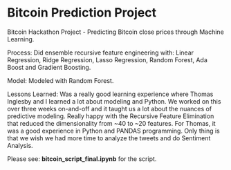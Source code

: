 # Bitcoin Prediction Project
Bitcoin Hackathon Project - Predicting Bitcoin close prices through Machine Learning. 

Process: Did ensemble recursive feature engineering with: Linear Regression, Ridge Regression, Lasso Regression, Random Forest, Ada Boost and Gradient Boosting.

Model: Modeled with Random Forest.

Lessons Learned: Was a really good learning experience where Thomas Inglesby and I learned a lot about modeling and Python. We worked on this over three weeks on-and-off and it taught us a lot about the nuances of predictive modeling. Really happy with the Recursive Feature Elimination that reduced the dimensionality from ~40 to ~20 features. For Thomas, it was a good experience in Python and PANDAS programming. Only thing is that we wish we had more time to analyze the tweets and do Sentiment Analysis.

Please see: **bitcoin_script_final.ipynb** for the script.
